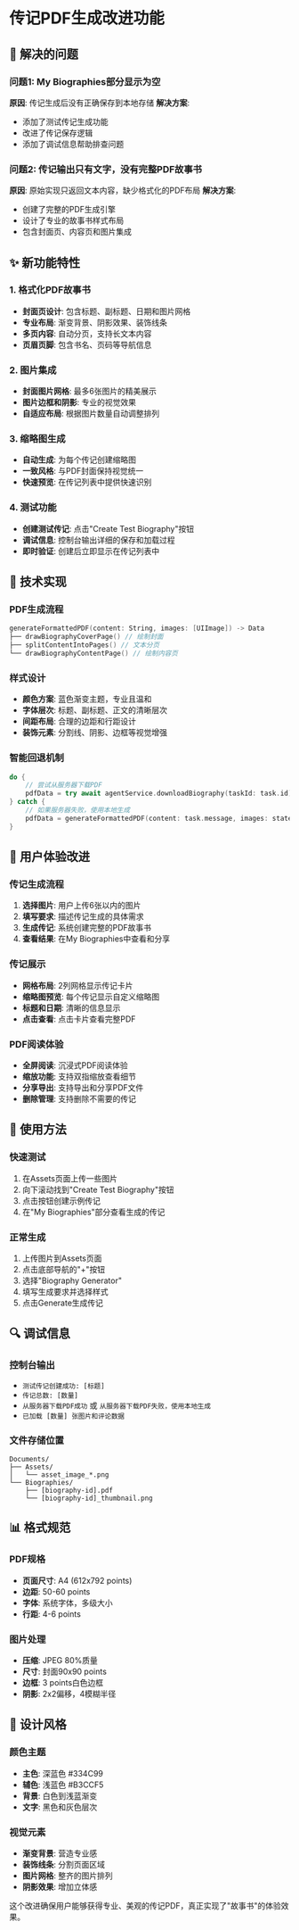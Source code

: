 # 传记PDF生成改进功能

## 🎯 解决的问题

### 问题1: My Biographies部分显示为空
**原因**: 传记生成后没有正确保存到本地存储
**解决方案**: 
- 添加了测试传记生成功能
- 改进了传记保存逻辑
- 添加了调试信息帮助排查问题

### 问题2: 传记输出只有文字，没有完整PDF故事书
**原因**: 原始实现只返回文本内容，缺少格式化的PDF布局
**解决方案**: 
- 创建了完整的PDF生成引擎
- 设计了专业的故事书样式布局
- 包含封面页、内容页和图片集成

## ✨ 新功能特性

### 1. 格式化PDF故事书
- **封面页设计**: 包含标题、副标题、日期和图片网格
- **专业布局**: 渐变背景、阴影效果、装饰线条
- **多页内容**: 自动分页，支持长文本内容
- **页眉页脚**: 包含书名、页码等导航信息

### 2. 图片集成
- **封面图片网格**: 最多6张图片的精美展示
- **图片边框和阴影**: 专业的视觉效果
- **自适应布局**: 根据图片数量自动调整排列

### 3. 缩略图生成
- **自动生成**: 为每个传记创建缩略图
- **一致风格**: 与PDF封面保持视觉统一
- **快速预览**: 在传记列表中提供快速识别

### 4. 测试功能
- **创建测试传记**: 点击"Create Test Biography"按钮
- **调试信息**: 控制台输出详细的保存和加载过程
- **即时验证**: 创建后立即显示在传记列表中

## 🔧 技术实现

### PDF生成流程
```swift
generateFormattedPDF(content: String, images: [UIImage]) -> Data
├── drawBiographyCoverPage() // 绘制封面
├── splitContentIntoPages() // 文本分页
└── drawBiographyContentPage() // 绘制内容页
```

### 样式设计
- **颜色方案**: 蓝色渐变主题，专业且温和
- **字体层次**: 标题、副标题、正文的清晰层次
- **间距布局**: 合理的边距和行距设计
- **装饰元素**: 分割线、阴影、边框等视觉增强

### 智能回退机制
```swift
do {
    // 尝试从服务器下载PDF
    pdfData = try await agentService.downloadBiography(taskId: task.id)
} catch {
    // 如果服务器失败，使用本地生成
    pdfData = generateFormattedPDF(content: task.message, images: state.assetsImages)
}
```

## 📱 用户体验改进

### 传记生成流程
1. **选择图片**: 用户上传6张以内的图片
2. **填写要求**: 描述传记生成的具体需求
3. **生成传记**: 系统创建完整的PDF故事书
4. **查看结果**: 在My Biographies中查看和分享

### 传记展示
- **网格布局**: 2列网格显示传记卡片
- **缩略图预览**: 每个传记显示自定义缩略图
- **标题和日期**: 清晰的信息显示
- **点击查看**: 点击卡片查看完整PDF

### PDF阅读体验
- **全屏阅读**: 沉浸式PDF阅读体验
- **缩放功能**: 支持双指缩放查看细节
- **分享导出**: 支持导出和分享PDF文件
- **删除管理**: 支持删除不需要的传记

## 🚀 使用方法

### 快速测试
1. 在Assets页面上传一些图片
2. 向下滚动找到"Create Test Biography"按钮
3. 点击按钮创建示例传记
4. 在"My Biographies"部分查看生成的传记

### 正常生成
1. 上传图片到Assets页面
2. 点击底部导航的"+"按钮
3. 选择"Biography Generator"
4. 填写生成要求并选择样式
5. 点击Generate生成传记

## 🔍 调试信息

### 控制台输出
- `测试传记创建成功: [标题]`
- `传记总数: [数量]`
- `从服务器下载PDF成功` 或 `从服务器下载PDF失败，使用本地生成`
- `已加载 [数量] 张图片和评论数据`

### 文件存储位置
```
Documents/
├── Assets/
│   └── asset_image_*.png
└── Biographies/
    ├── [biography-id].pdf
    └── [biography-id]_thumbnail.png
```

## 📊 格式规范

### PDF规格
- **页面尺寸**: A4 (612x792 points)
- **边距**: 50-60 points
- **字体**: 系统字体，多级大小
- **行距**: 4-6 points

### 图片处理
- **压缩**: JPEG 80%质量
- **尺寸**: 封面90x90 points
- **边框**: 3 points白色边框
- **阴影**: 2x2偏移，4模糊半径

## 🎨 设计风格

### 颜色主题
- **主色**: 深蓝色 #334C99
- **辅色**: 浅蓝色 #B3CCF5  
- **背景**: 白色到浅蓝渐变
- **文字**: 黑色和灰色层次

### 视觉元素
- **渐变背景**: 营造专业感
- **装饰线条**: 分割页面区域
- **图片网格**: 整齐的图片排列
- **阴影效果**: 增加立体感

这个改进确保用户能够获得专业、美观的传记PDF，真正实现了"故事书"的体验效果。 